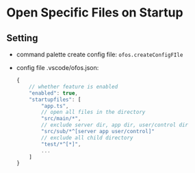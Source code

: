 # Open Specific Files on Startup

## Setting
* command palette
    create config file:
    `ofos.createConfigFIle`

* config file
    .vscode/ofos.json:
    ```js
    {
        // whether feature is enabled
        "enabled": true,
        "startupfiles": [
            "app.ts",
            // open all files in the directory
            "src/main/*",
            // exclude server dir, app dir, user/control dir
            "src/sub/*^[server app user/control]"
            // exclude all child directory
            "test/*^[*]",
            ...
        ]
    }
    ```
